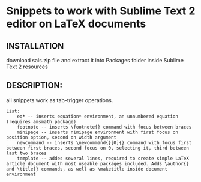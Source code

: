 <h1>Snippets to work with Sublime Text 2 editor on LaTeX documents</h1>

<h2>INSTALLATION</h2>

download sals.zip file and extract it into Packages folder inside Sublime Text 2 resources

<h2>DESCRIPTION:</h2>

all snippets work as tab-trigger operations.
    
    List:
        eq* -- inserts equation* environment, an unnumbered equation (requires amsmath package)
        footnote -- inserts \footnote{} command with focus between braces
        minipage -- inserts nimipage environment with first focus on position option, second on width argument
        newcommand -- inserts \newcommand{}[0]{} command with focus first between first braces, second focus on 0, selecting it, third between last two braces
        template -- addes several lines, required to create simple LaTeX article document with most useable packages included. Adds \author{} and \title{} commands, as well as \maketitle inside document environment
